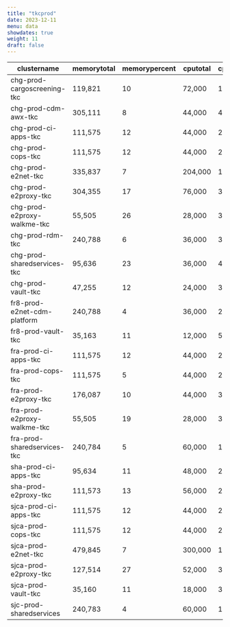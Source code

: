```yaml
---
title: "tkcprod"
date: 2023-12-11
menu: data
showdates: true
weight: 11
draft: false
---
```

<!--more-->
| clustername                 | memorytotal | memorypercent | cputotal | cpupercent | nodecount | health  | message            |
| --------------------------- | ----------- | ------------- | -------- | ---------- | --------- | ------- | ------------------ |
| chg-prod-cargoscreening-tkc |     119,821 |            10 |   72,000 |         15 |         6 | HEALTHY | Cluster is healthy |
| chg-prod-cdm-awx-tkc        |     305,111 |             8 |   44,000 |         42 |         7 | HEALTHY | Cluster is healthy |
| chg-prod-ci-apps-tkc        |     111,575 |            12 |   44,000 |         29 |         7 | HEALTHY | Cluster is healthy |
| chg-prod-cops-tkc           |     111,575 |            12 |   44,000 |         29 |         7 | HEALTHY | Cluster is healthy |
| chg-prod-e2net-tkc          |     335,837 |             7 |  204,000 |         11 |        15 | HEALTHY | Cluster is healthy |
| chg-prod-e2proxy-tkc        |     304,355 |            17 |   76,000 |         33 |        11 | HEALTHY | Cluster is healthy |
| chg-prod-e2proxy-walkme-tkc |      55,505 |            26 |   28,000 |         38 |         5 | HEALTHY | Cluster is healthy |
| chg-prod-rdm-tkc            |     240,788 |             6 |   36,000 |         33 |         6 | HEALTHY | Cluster is healthy |
| chg-prod-sharedservices-tkc |      95,636 |            23 |   36,000 |         49 |         6 | HEALTHY | Cluster is healthy |
| chg-prod-vault-tkc          |      47,255 |            12 |   24,000 |         34 |         6 | HEALTHY | Cluster is healthy |
| fr8-prod-e2net-cdm-platform |     240,788 |             4 |   36,000 |         27 |         6 | HEALTHY | Cluster is healthy |
| fr8-prod-vault-tkc          |      35,163 |            11 |   12,000 |         52 |         6 | HEALTHY | Cluster is healthy |
| fra-prod-ci-apps-tkc        |     111,575 |            12 |   44,000 |         29 |         7 | HEALTHY | Cluster is healthy |
| fra-prod-cops-tkc           |     111,575 |             5 |   44,000 |         21 |         7 | HEALTHY | Cluster is healthy |
| fra-prod-e2proxy-tkc        |     176,087 |            10 |   44,000 |         32 |         7 | HEALTHY | Cluster is healthy |
| fra-prod-e2proxy-walkme-tkc |      55,505 |            19 |   28,000 |         35 |         5 | HEALTHY | Cluster is healthy |
| fra-prod-sharedservices-tkc |     240,784 |             5 |   60,000 |         19 |         6 | HEALTHY | Cluster is healthy |
| sha-prod-ci-apps-tkc        |      95,634 |            11 |   48,000 |         20 |         6 | HEALTHY | Cluster is healthy |
| sha-prod-e2proxy-tkc        |     111,573 |            13 |   56,000 |         20 |         7 | HEALTHY | Cluster is healthy |
| sjca-prod-ci-apps-tkc       |     111,575 |            12 |   44,000 |         29 |         7 | HEALTHY | Cluster is healthy |
| sjca-prod-cops-tkc          |     111,575 |            12 |   44,000 |         29 |         7 | HEALTHY | Cluster is healthy |
| sjca-prod-e2net-tkc         |     479,845 |             7 |  300,000 |         10 |        21 | HEALTHY | Cluster is healthy |
| sjca-prod-e2proxy-tkc       |     127,514 |            27 |   52,000 |         36 |         8 | HEALTHY | Cluster is healthy |
| sjca-prod-vault-tkc         |      35,160 |            11 |   18,000 |         35 |         6 | HEALTHY | Cluster is healthy |
| sjc-prod-sharedservices     |     240,783 |             4 |   60,000 |         16 |         6 | HEALTHY | Cluster is healthy |
